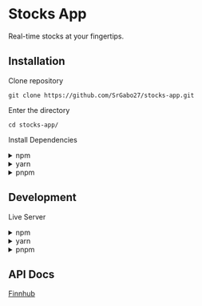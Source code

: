 # Stocks App
Real-time stocks at your fingertips.

## Installation
Clone repository
```console
git clone https://github.com/SrGabo27/stocks-app.git

```
Enter the directory
```console
cd stocks-app/
```

Install Dependencies
<details>
<summary>npm</summary>

```
npm install
```
</details>
<details>
<summary>yarn</summary>

```
yarn
```
</details>
<details>
<summary>pnpm</summary>

```
pnpm install
```
</details>

## Development
Live Server
<details>
<summary>npm</summary>

```
npm start
```
</details>
<details>
<summary>yarn</summary>

```
yarn start
```
</details>
<details>
<summary>pnpm</summary>

```
pnpm start
```
</details>

## API Docs 
[Finnhub](https://finnhub.io/docs/api)
